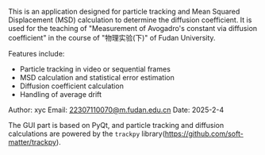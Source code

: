 This is an application designed for particle tracking and Mean Squared Displacement (MSD) calculation 
to determine the diffusion coefficient. It is used for the teaching of "Measurement of Avogadro's constant via diffusion coefficient" in the course of "物理实验(下)" of Fudan University.

Features include:
- Particle tracking in video or sequential frames
- MSD calculation and statistical error estimation
- Diffusion coefficient calculation
- Handling of average drift

Author: xyc
Email: 22307110070@m.fudan.edu.cn
Date: 2025-2-4

The GUI part is based on PyQt, and particle tracking and diffusion calculations are powered by the `trackpy` library(https://github.com/soft-matter/trackpy).
